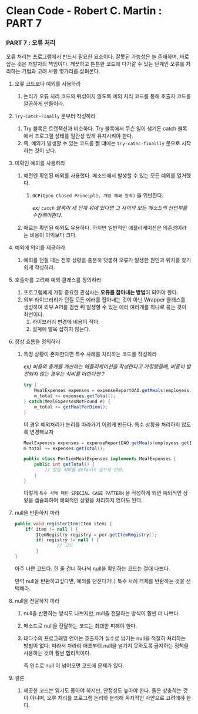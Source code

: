 # Clean Code - Robert C. Martin : PART 7

### PART 7 : 오류 처리

오류 처리는 프로그램에서 반드시 필요한 요소이다. 잘못된 가능성은 늘 존재하며, 바로 잡는 것은 개발자의 책임이다. 깨끗하고 튼튼한 코드에 다가갈 수 있는 단계인 오류를 처리하는 기법과 고려 사항 몇가리를 살펴본다.

1. 오류 코드보다 예외를 사용하라
    1. 논리가 오류 처리 코드와 뒤섞이지 않도록 예외 처리 코드를 통해 호출자 코드를 깔끔하게 만들어라. 
2. `Try-Catch-Finally` 문부터 작성하라
    1. Try 블록은 트랜잭션과 비슷하다. Try 블록에서 무슨 일이 생기든 catch 블록에서 프로그램 상태를 일관성 있게 유지시켜야 한다. 
    2. 즉, 예외가 발생할 수 있는 코드를 짤 떄에는 `try-cathc-finallly` 문으로 시작하는 것이 낫다.
3. 미확인 예외를 사용하라
    1. 예전엔 확인된 에외를 사용했다. 메소드에서 발생할 수 있는 모든 예외를 열거했다. 
        1. `OCP(Open Closed Principle, 개방 폐쇄 원칙)` 을 위반한다.
            
            *ex) `catch` 블록이 세 단계 위에 있다면 그 사이의 모든 메소드의 선언부를 수정해야한다.*
            
    2. 때로는 확인된 예외도 유용하다. 하지만 일반적인 애플리케이션은 의존성이라는 비용이 이익보다 크다.
4. 예외에 의미를 제공하라
    1. 예외를 던질 때는 전후 상황을 충분히 덧붙혀 오류가 발생한 원인과 위치를 찾기 쉽게 작성하라.
5. 호출자를 고려해 예외 클래스를 정의하라
    1. 프로그램에게 가장 중요한 관심사는 **오류를 잡아내는 방법**이 되어야 한다.
    2. 외부 라이브러리가 던질 모든 에러를 잡아내는 것이 아닌 Wrapper 클래스를 생성하여 외부 API를 감싼 뒤 발생할 수 있는 에러 여러개를 하나로 묶는 것이 최선이다.
        1. 라이브러리 변경에 비용이 적다.
        2. 설계에 발목 잡히지 않는다.
6. 정상 흐름을 정의하라
    1. 특정 상황이 존재한다면 특수 사례를 처리하는 코드를 작성하라
        
        *ex) 비용의 총계를 계산하는 애플리케이션을 작성한다고 가정했을때, 비용이 발견되지 않는 경우는 식비를 더한다면 ?*
        
        ```java
        try {
        	MealExpenses expenses = expenseReportDAO.getMeals(employess.getId());
        	m_total += expenses.getTotal();
        } catch(MealExpensesNotFound e) {
        	m_total += getMealPerDiem();
        }
        ```
        
        이 경우 예외처리가 논리를 따라가기 어렵게 만든다. 특수 상황을 처리하지 않도록 변경해보자
        
        ```java
        MealExpenses expenses = expenseReportDAO.getMeals(employess.getId());
        m_total += expenses.getTotal();
        
        public class PerDiemMealExpenses implements MealExpenses {
        	public int getTotal() {
        		// 일일 식비를 default 값으로 반환.
        	}
        }
        ```
        
        이렇게 `특수 사례 패턴 SPECIAL CASE PATTERN` 을 작성하게 되면 예외적인 상황을 캡슐화하여 예외적인 상황을 처리하지 않아도 된다.
        
7. null을 반환하지 마라
    
    ```java
    public void registerItem(Item item) {
    	if( item != null ) {
    		ItemRegistry registry = per.getItemRegistry();
    		if( registry != null ) {
    				// 코드
    		}
    }
    ```
    
    아주 나쁜 코드다. 한 줄 건너 하나씩 null을 확인하는 코드는 절대 나쁘다.
    
    만약 null을 반환하고싶다면, 예외를 던진다거나 특수 사례 객체를 반환하는 것을 선택해라.
    
8. null을 전달하지 마라
    1. null을 반환하는 방식도 나쁘지만, null을 전달하는 방식이 훨씬 더 나쁘다.
    2. 메소드로 null을 전달하는 코드는 최대한 피해야 한다.
    3. 대다수의 프로그래밍 언어는 호출자가 실수로 넘기는 null을 적절히 처리하는 방법이 없다. 따라서 차라리 애초부터 null을 넘기지 못하도록 금지하는 정책을 사용하는 것이 훨씬 합리적이다.
        
        즉 인수로 null 이 넘어오면 코드에 문제가 있다.
        
9. 결론
    1. 깨끗한 코드는 읽기도 좋아야 하지만, 안정성도 높아야 한다. 둘은 상충하는 것이 아니며, 오류 처리를 프로그램 논리와 분리해 독자적인 사안으로 고려애햐 한다.